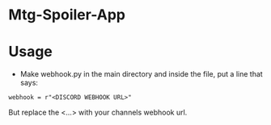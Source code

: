 # Mtg-Spoiler-App

# Usage
- Make webhook.py in the main directory and inside the file, put a line that says:

```
webhook = r"<DISCORD WEBHOOK URL>"
```

But replace the <...> with your channels webhook url.
